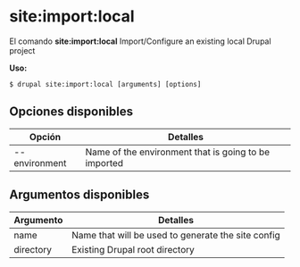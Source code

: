 # site:import:local
El comando **site:import:local** Import/Configure an existing local Drupal project

**Uso:**
```
$ drupal site:import:local [arguments] [options] 
```

## Opciones disponibles
Opción | Detalles
-------|-------------
--environment | Name of the environment that is going to be imported

## Argumentos disponibles
Argumento | Detalles
---------|-------------
name | Name that will be used to generate the site config
directory | Existing Drupal root directory
